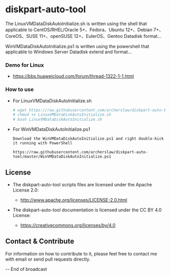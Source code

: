 # diskpart-auto-tool

The LinuxVMDataDiskAutoInitialize.sh is written using the shell that applicable to CentOS/RHEL/Oracle 5+、Fedora、Ubuntu 12+、Debian 7+、CoreOS、SUSE 11+、openSUSE 12+、EulerOS、Gentoo Datadisk format...

WinVMDataDiskAutoInitialize.ps1 is written using the powershell that applicable to Windows Server Datadisk extend and format...

### Demo for Linux
  - https://bbs.huaweicloud.com/forum/thread-1322-1-1.html

### How to use
 - For LinuxVMDataDiskAutoInitialize.sh 
   ```bash
   # wget https://raw.githubusercontent.com/archerslaw/diskpart-auto-tool/master/LinuxVMDataDiskAutoInitialize.sh
   # chmod +x LinuxVMDataDiskAutoInitialize.sh
   # bash LinuxVMDataDiskAutoInitialize.sh
   ```
 - For WinVMDataDiskAutoInitialize.ps1
   ```
   Download the WinVMDataDiskAutoInitialize.ps1 and right double-kick it running with PowerShell
   
   https://raw.githubusercontent.com/archerslaw/diskpart-auto-tool/master/WinVMDataDiskAutoInitialize.ps1
   ```

## License

- The diskpart-auto-tool scripts files are licensed under the Apache License 2.0:
  - http://www.apache.org/licenses/LICENSE-2.0.html

- The diskpart-auto-tool documentation is licensed under the CC BY 4.0 License:
  - https://creativecommons.org/licenses/by/4.0

## Contact & Contribute
For information on how to contribute to it, please feel free to contact me with email or send pull requests directly.

-- End of broadcast
